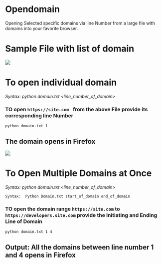 # Opendomain
Opening Selected specific domains via line Number from a large file with domains into your favorite browser. 

# Sample File with list of domain
<img src="https://github.com/Roshan-Poudel/images/blob/master/subdomain.jpg">  

# To open individual domain
*Syntax: python domain.txt <line_number_of_domain>*
### TO open ```https://site.com ``` from the above File provide its corresponding line Number
```
python domain.txt 1
```
## The domain opens in Firefox
<img src="https://github.com/Roshan-Poudel/images/blob/master/opening.png">

# To Open Multiple Domains at Once
*Syntax: python domain.txt <line_number_of_domain>*

```
Syntax:  Python Domain.txt start_of_domain end_of_domain
```
### TO open the domain range ```https://site.com``` to ```https://developers.site.com``` provide the Initiating and Ending Line of Domain 
```
python domain.txt 1 4
```
## Output: All the domains between line number 1 and 4 opens in Firefox
